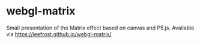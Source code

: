 # webgl-matrix

Small presentation of the Matrix effect based on canvas and P5.js. Available via https://leefrost.github.io/webgl-matrix/
